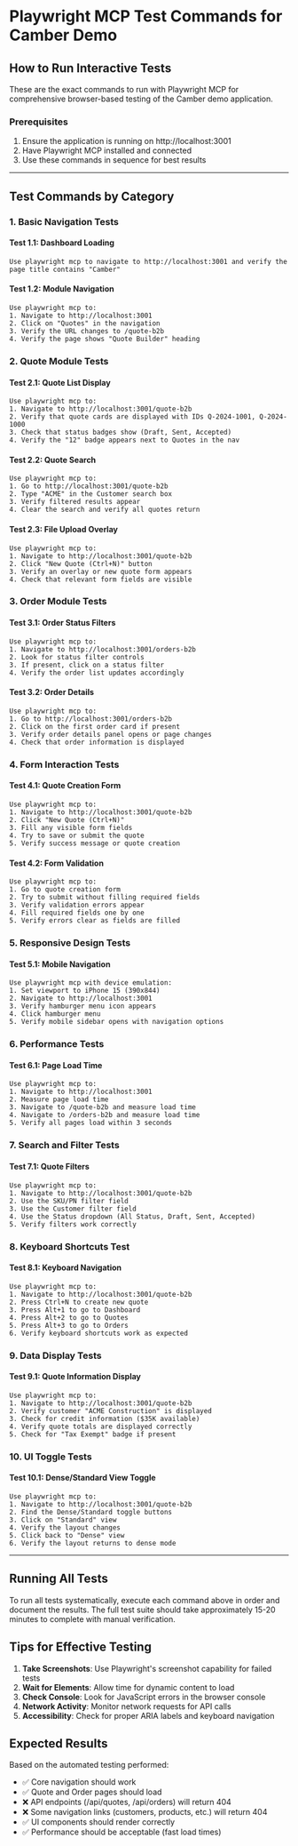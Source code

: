 # Playwright MCP Test Commands for Camber Demo

## How to Run Interactive Tests

These are the exact commands to run with Playwright MCP for comprehensive browser-based testing of the Camber demo application.

### Prerequisites
1. Ensure the application is running on http://localhost:3001
2. Have Playwright MCP installed and connected
3. Use these commands in sequence for best results

---

## Test Commands by Category

### 1. Basic Navigation Tests

#### Test 1.1: Dashboard Loading
```
Use playwright mcp to navigate to http://localhost:3001 and verify the page title contains "Camber"
```

#### Test 1.2: Module Navigation
```
Use playwright mcp to:
1. Navigate to http://localhost:3001
2. Click on "Quotes" in the navigation
3. Verify the URL changes to /quote-b2b
4. Verify the page shows "Quote Builder" heading
```

### 2. Quote Module Tests

#### Test 2.1: Quote List Display
```
Use playwright mcp to:
1. Navigate to http://localhost:3001/quote-b2b
2. Verify that quote cards are displayed with IDs Q-2024-1001, Q-2024-1000
3. Check that status badges show (Draft, Sent, Accepted)
4. Verify the "12" badge appears next to Quotes in the nav
```

#### Test 2.2: Quote Search
```
Use playwright mcp to:
1. Go to http://localhost:3001/quote-b2b
2. Type "ACME" in the Customer search box
3. Verify filtered results appear
4. Clear the search and verify all quotes return
```

#### Test 2.3: File Upload Overlay
```
Use playwright mcp to:
1. Navigate to http://localhost:3001/quote-b2b
2. Click "New Quote (Ctrl+N)" button
3. Verify an overlay or new quote form appears
4. Check that relevant form fields are visible
```

### 3. Order Module Tests

#### Test 3.1: Order Status Filters
```
Use playwright mcp to:
1. Navigate to http://localhost:3001/orders-b2b
2. Look for status filter controls
3. If present, click on a status filter
4. Verify the order list updates accordingly
```

#### Test 3.2: Order Details
```
Use playwright mcp to:
1. Go to http://localhost:3001/orders-b2b
2. Click on the first order card if present
3. Verify order details panel opens or page changes
4. Check that order information is displayed
```

### 4. Form Interaction Tests

#### Test 4.1: Quote Creation Form
```
Use playwright mcp to:
1. Navigate to http://localhost:3001/quote-b2b
2. Click "New Quote (Ctrl+N)"
3. Fill any visible form fields
4. Try to save or submit the quote
5. Verify success message or quote creation
```

#### Test 4.2: Form Validation
```
Use playwright mcp to:
1. Go to quote creation form
2. Try to submit without filling required fields
3. Verify validation errors appear
4. Fill required fields one by one
5. Verify errors clear as fields are filled
```

### 5. Responsive Design Tests

#### Test 5.1: Mobile Navigation
```
Use playwright mcp with device emulation:
1. Set viewport to iPhone 15 (390x844)
2. Navigate to http://localhost:3001
3. Verify hamburger menu icon appears
4. Click hamburger menu
5. Verify mobile sidebar opens with navigation options
```

### 6. Performance Tests

#### Test 6.1: Page Load Time
```
Use playwright mcp to:
1. Navigate to http://localhost:3001
2. Measure page load time
3. Navigate to /quote-b2b and measure load time
4. Navigate to /orders-b2b and measure load time
5. Verify all pages load within 3 seconds
```

### 7. Search and Filter Tests

#### Test 7.1: Quote Filters
```
Use playwright mcp to:
1. Navigate to http://localhost:3001/quote-b2b
2. Use the SKU/PN filter field
3. Use the Customer filter field
4. Use the Status dropdown (All Status, Draft, Sent, Accepted)
5. Verify filters work correctly
```

### 8. Keyboard Shortcuts Test

#### Test 8.1: Keyboard Navigation
```
Use playwright mcp to:
1. Navigate to http://localhost:3001/quote-b2b
2. Press Ctrl+N to create new quote
3. Press Alt+1 to go to Dashboard
4. Press Alt+2 to go to Quotes
5. Press Alt+3 to go to Orders
6. Verify keyboard shortcuts work as expected
```

### 9. Data Display Tests

#### Test 9.1: Quote Information Display
```
Use playwright mcp to:
1. Navigate to http://localhost:3001/quote-b2b
2. Verify customer "ACME Construction" is displayed
3. Check for credit information ($35K available)
4. Verify quote totals are displayed correctly
5. Check for "Tax Exempt" badge if present
```

### 10. UI Toggle Tests

#### Test 10.1: Dense/Standard View Toggle
```
Use playwright mcp to:
1. Navigate to http://localhost:3001/quote-b2b
2. Find the Dense/Standard toggle buttons
3. Click on "Standard" view
4. Verify the layout changes
5. Click back to "Dense" view
6. Verify the layout returns to dense mode
```

---

## Running All Tests

To run all tests systematically, execute each command above in order and document the results. The full test suite should take approximately 15-20 minutes to complete with manual verification.

## Tips for Effective Testing

1. **Take Screenshots**: Use Playwright's screenshot capability for failed tests
2. **Wait for Elements**: Allow time for dynamic content to load
3. **Check Console**: Look for JavaScript errors in the browser console
4. **Network Activity**: Monitor network requests for API calls
5. **Accessibility**: Check for proper ARIA labels and keyboard navigation

## Expected Results

Based on the automated testing performed:
- ✅ Core navigation should work
- ✅ Quote and Order pages should load
- ❌ API endpoints (/api/quotes, /api/orders) will return 404
- ❌ Some navigation links (customers, products, etc.) will return 404
- ✅ UI components should render correctly
- ✅ Performance should be acceptable (fast load times)
